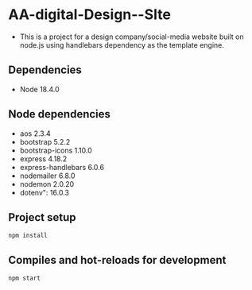 # AA-digital-Design--SIte

- This is a project for a design company/social-media website built on node.js using handlebars dependency as the template engine.

## Dependencies

- Node 18.4.0

## Node dependencies

- aos 2.3.4
- bootstrap 5.2.2
- bootstrap-icons 1.10.0
- express 4.18.2
- express-handlebars 6.0.6
- nodemailer 6.8.0
- nodemon 2.0.20
- dotenv": 16.0.3

## Project setup

```
npm install
```

## Compiles and hot-reloads for development

```
npm start
```